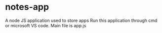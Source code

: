 # notes-app
A node JS application used to store apps
Run this application through cmd or microsoft VS code.
Main file is app.js
